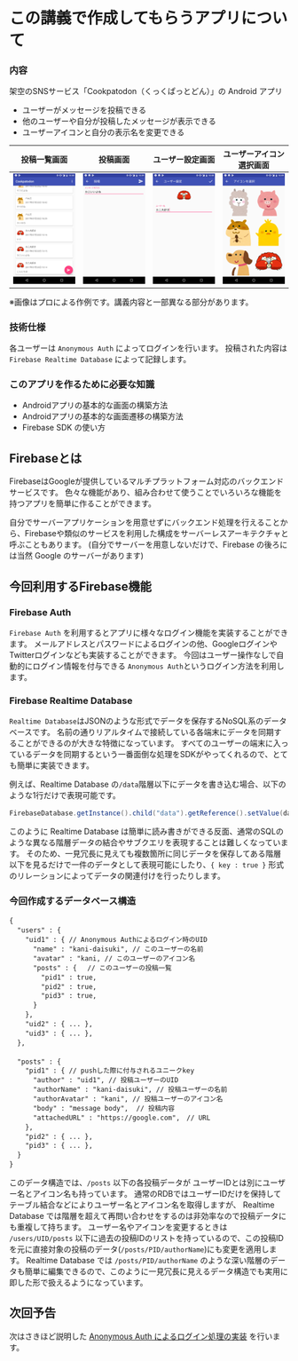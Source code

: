 # この講義で作成してもらうアプリについて

### 内容

架空のSNSサービス「Cookpatodon（くっくぱっとどん）」の Android アプリ

- ユーザーがメッセージを投稿できる
- 他のユーザーや自分が投稿したメッセージが表示できる
- ユーザーアイコンと自分の表示名を変更できる

|投稿一覧画面|投稿画面|ユーザー設定画面|ユーザーアイコン選択画面|
|:---:|:---:|:---:|:---:|
| <img src="./images/20170727104327_lesson_02_01.png" /> | <img src="./images/20170727104338_lesson_02_02.png" /> | <img src="./images/20170727104348_lesson_02_03.png" /> | <img src="./images/20170727104351_lesson_02_04.png" /> |

※画像はプロによる作例です。講義内容と一部異なる部分があります。


### 技術仕様

各ユーザーは `Anonymous Auth` によってログインを行います。
投稿された内容は `Firebase Realtime Database` によって記録します。

### このアプリを作るために必要な知識

- Androidアプリの基本的な画面の構築方法
- Androidアプリの基本的な画面遷移の構築方法
- Firebase SDK の使い方


## Firebaseとは

FirebaseはGoogleが提供しているマルチプラットフォーム対応のバックエンドサービスです。
色々な機能があり、組み合わせて使うことでいろいろな機能を持つアプリを簡単に作ることができます。

自分でサーバーアプリケーションを用意せずにバックエンド処理を行えることから、Firebaseや類似のサービスを利用した構成をサーバーレスアーキテクチャと呼ぶこともあります。
(自分でサーバーを用意しないだけで、Firebase の後ろには当然 Google のサーバーがあります)

## 今回利用するFirebase機能

### Firebase Auth

`Firebase Auth` を利用するとアプリに様々なログイン機能を実装することができます。
メールアドレスとパスワードによるログインの他、GoogleログインやTwitterログインなども実装することができます。
今回はユーザー操作なしで自動的にログイン情報を付与できる `Anonymous Auth`というログイン方法を利用します。

### Firebase Realtime Database

`Realtime Database`はJSONのような形式でデータを保存するNoSQL系のデータベースです。
名前の通りリアルタイムで接続している各端末にデータを同期することができるのが大きな特徴になっています。
すべてのユーザーの端末に入っているデータを同期するという一番面倒な処理をSDKがやってくれるので、とても簡単に実装できます。

例えば、Realtime Database の`/data`階層以下にデータを書き込む場合、以下のような1行だけで表現可能です。

```java
FirebaseDatabase.getInstance().child("data").getReference().setValue(data);
```

このように Realtime Database は簡単に読み書きができる反面、通常のSQLのような異なる階層データの結合やサブクエリを表現することは難しくなっています。
そのため、一見冗長に見えても複数箇所に同じデータを保存してある階層以下を見るだけで一件のデータとして表現可能にしたり、`{ key : true }` 形式のリレーションによってデータの関連付けを行ったりします。

### 今回作成するデータベース構造

```txt
{
  "users" : {
    "uid1" : { // Anonymous Authによるログイン時のUID
      "name" : "kani-daisuki", // このユーザーの名前
      "avatar" : "kani, // このユーザーのアイコン名
      "posts" : {　 // このユーザーの投稿一覧
        "pid1" : true,
        "pid2" : true,
        "pid3" : true,
      }
    },
    "uid2" : { ... },
    "uid3" : { ... },
  },

  "posts" : {
    "pid1" : { // pushした際に付与されるユニークkey
      "author" : "uid1", // 投稿ユーザーのUID
      "authorName" : "kani-daisuki", // 投稿ユーザーの名前
      "authorAvatar" : "kani", // 投稿ユーザーのアイコン名
      "body" : "message body",  // 投稿内容
      "attachedURL" : "https://google.com",　// URL
    },
    "pid2" : { ... },
    "pid3" : { ... },
  }
}
```

このデータ構造では、`/posts` 以下の各投稿データが ユーザーIDとは別にユーザー名とアイコン名も持っています。
通常のRDBではユーザーIDだけを保持してテーブル結合などによりユーザー名とアイコン名を取得しますが、 Realtime Database では階層を超えて再問い合わせをするのは非効率なので投稿データにも重複して持ちます。
ユーザー名やアイコンを変更するときは `/users/UID/posts` 以下に過去の投稿IDのリストを持っているので、この投稿IDを元に直接対象の投稿のデータ(`/posts/PID/authorName`)にも変更を適用します。
Realtime Database では `/posts/PID/authorName` のような深い階層のデータも簡単に編集できるので、このように一見冗長に見えるデータ構造でも実用に即した形で扱えるようになっています。

## 次回予告

次はさきほど説明した [Anonymous Auth によるログイン処理の実装](03-implement_anonymous_auth.md/) を行います。
